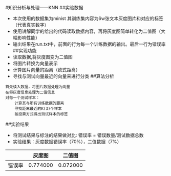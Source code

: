 #知识分析与处理——KNN
##实验数据
*  本次使用的数据集为minist
   其训练集内容为6w张文本灰度图片和对应的标签（代表真实数字）    
*  使用讲解同学的给出的代码读取数据内容，再将灰度图简单转化为二值图（大幅影响性能）
*  输出结果在run.txt中，前面的行为每一个训练数据的输出。最后一行为错误率
##实现功能
*  读取数据,将灰度图变为二值图
*  将图片转换为向量表示
*  计算图片向量的距离（欧式距离）
*  寻找与测试向量最近的向量来进行分类
##算法分析
```
首先读入数据，将图片数据处理为向量
在将灰度信息处理为二值信息
对每一个测试样本：
    计算其与所有训练数据的距离
    寻找距离最近的K(3)个样本
    按投票方式得出测试样本的标签
```
##实验结果
* 将测试结果与标注的结果做对比: 错误率 = 错误数量/测试数据总数
* 实验结果：灰度数据错误率（70%），二值数据（7%）

|    |灰度图  |二值图|     
|:---|:----: | :-----:|
|错误率| 0.774000   |0.072000|




